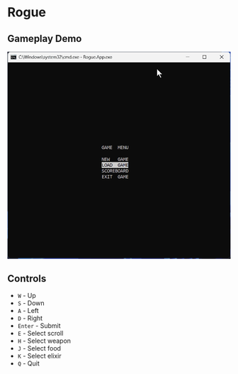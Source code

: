 # Rogue

## Gameplay Demo
![Gameplay Demo](misc/images/demo.gif)

## Controls

- `W` - Up
- `S` - Down
- `A` - Left
- `D` - Right
- `Enter` - Submit
- `E` - Select scroll
- `H` - Select weapon
- `J` - Select food
- `K` - Select elixir
- `Q` - Quit
